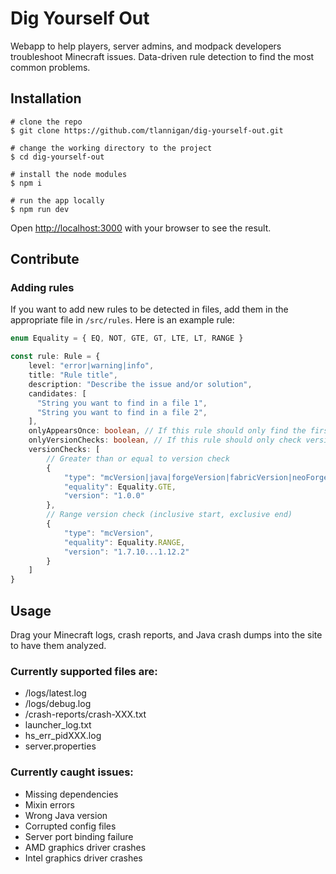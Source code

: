 # Dig Yourself Out
Webapp to help players, server admins, and modpack developers troubleshoot Minecraft issues. Data-driven rule detection to find the most common problems.

## Installation
```
# clone the repo
$ git clone https://github.com/tlannigan/dig-yourself-out.git

# change the working directory to the project
$ cd dig-yourself-out

# install the node modules
$ npm i

# run the app locally
$ npm run dev
```

Open [http://localhost:3000](http://localhost:3000) with your browser to see the result.

## Contribute

### Adding rules
If you want to add new rules to be detected in files, add them in the appropriate file in `/src/rules`. Here is an example rule:

```ts
enum Equality = { EQ, NOT, GTE, GT, LTE, LT, RANGE }

const rule: Rule = {
    level: "error|warning|info",
    title: "Rule title",
    description: "Describe the issue and/or solution",
    candidates: [
      "String you want to find in a file 1",
      "String you want to find in a file 2",
    ],
    onlyAppearsOnce: boolean, // If this rule should only find the first match
    onlyVersionChecks: boolean, // If this rule should only check versions
    versionChecks: [
        // Greater than or equal to version check
        {
            "type": "mcVersion|java|forgeVersion|fabricVersion|neoForgeVersion",
            "equality": Equality.GTE,
            "version": "1.0.0"
        },
        // Range version check (inclusive start, exclusive end)
        {
            "type": "mcVersion",
            "equality": Equality.RANGE,
            "version": "1.7.10...1.12.2"
        }
    ]
}
```

## Usage
Drag your Minecraft logs, crash reports, and Java crash dumps into the site to have them analyzed.

### Currently supported files are:
- /logs/latest.log
- /logs/debug.log
- /crash-reports/crash-XXX.txt
- launcher_log.txt
- hs_err_pidXXX.log
- server.properties

### Currently caught issues:
- Missing dependencies
- Mixin errors
- Wrong Java version
- Corrupted config files
- Server port binding failure
- AMD graphics driver crashes
- Intel graphics driver crashes
